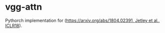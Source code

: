 # vgg-attn
Pythorch implementation for ([https://arxiv.org/abs/1804.02391, Jetley et al., ICLR18][1]).

[1]: https://arxiv.org/abs/1511.02274